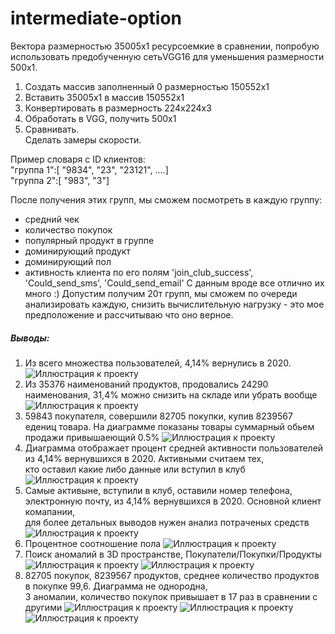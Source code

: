 # intermediate-option
Вектора размерностью 35005x1 ресурсоемкие в сравнении, попробую использовать предобученную сетьVGG16 для уменьшения размерности 500x1.  
1. Cоздать массив заполненный 0 размерностью 150552x1
2. Вставить 35005x1 в массив 150552x1
3. Конвертировать в размерность 224x224x3
4. Обработать в VGG, получить 500x1
5. Сравнивать.  
Сделать замеры скорости.

Пример словаря с ID клиентов:  
"группа 1":[ "9834", "23", "23121", ....]  
"группа 2":[ "983", "3"]  

После получения этих групп, мы сможем посмотреть в каждую группу:
- средний чек  
- количество покупок   
- популярный продукт в группе  
- доминирующий продукт
- доминирующий пол
- активность клиента по его полям 'join_club_success', 'Could_send_sms', 'Could_send_email'
С данным вроде все отлично их много :)
Допустим получим 20т групп, мы сможем по очереди анализировать каждую, снизить вычислительную нагрузку - это мое предположение и рассчитываю что оно верное.
##### <a name="Parag"></a>	Выводы:
1. Из всего множества пользователей, 4,14% вернулись в 2020.  
![Иллюстрация к проекту](https://github.com/evilsadko/intermediate-option/blob/main/github/%D0%A1%D0%BD%D0%B8%D0%BC%D0%BE%D0%BA%20%D1%8D%D0%BA%D1%80%D0%B0%D0%BD%D0%B0%20%D0%BE%D1%82%202021-02-10%2019-17-02.png)
2. Из 35376 наименований продуктов, продовались 24290 наименования, 31,4% можно снизить на складе или убрать вообще  
![Иллюстрация к проекту](https://github.com/evilsadko/intermediate-option/blob/main/github/Figure_5.png)
3. 59843 покупателя, совершили 82705 покупки, купив 8239567 едениц товара. На диаграмме показаны товары суммарный обьем продажи привышаеющий 0.5%
![Иллюстрация к проекту](https://github.com/evilsadko/intermediate-option/blob/main/github/Figure_6.png)
4. Диаграмма отображает процент средней активности пользователей из 4,14% вернувшихся в 2020. Активными считаем тех,  
кто оставил какие либо данные или вступил в клуб
![Иллюстрация к проекту](https://github.com/evilsadko/intermediate-option/blob/main/github/Figure_7.png)
5. Самые активыне, вступили в клуб, оставили номер телефона, электронную почту, из 4,14% вернувшихся в 2020. Основной клиент комапании,   
для более детальных выводов нужен анализ потраченых средств
![Иллюстрация к проекту](https://github.com/evilsadko/intermediate-option/blob/main/github/Figure_8.png)
6. Процентное соотношение пола
![Иллюстрация к проекту](https://github.com/evilsadko/intermediate-option/blob/main/github/Figure_9.png)
7. Поиск аномалий в 3D пространстве, Покупатели/Покупки/Продукты
![Иллюстрация к проекту](https://github.com/evilsadko/intermediate-option/blob/main/github/%D0%A1%D0%BD%D0%B8%D0%BC%D0%BE%D0%BA%20%D1%8D%D0%BA%D1%80%D0%B0%D0%BD%D0%B0%20%D0%BE%D1%82%202021-02-10%2023-49-29.png)
![Иллюстрация к проекту](https://github.com/evilsadko/intermediate-option/blob/main/github/%D0%A1%D0%BD%D0%B8%D0%BC%D0%BE%D0%BA%20%D1%8D%D0%BA%D1%80%D0%B0%D0%BD%D0%B0%20%D0%BE%D1%82%202021-02-10%2023-48-36.png)
8. 82705 покупок, 8239567 продуктов, среднее количество продуктов в покупке 99,6. Диаграмма не однородна,  
3 аномалии, количество покупок привышает в 17 раз в сравнении с другими
![Иллюстрация к проекту](https://github.com/evilsadko/intermediate-option/blob/main/github/Figure_1.png)
![Иллюстрация к проекту](https://github.com/evilsadko/intermediate-option/blob/main/github/Figure_4.png)
![Иллюстрация к проекту](https://github.com/evilsadko/intermediate-option/blob/main/github/Figure_3.png)
